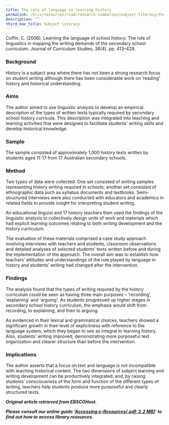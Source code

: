 ```yaml
---
title: The role of language in learning history
permalink: /elis/resources/read/research-summaries/subject-literacy/the-role-of-language-in-learning-history/
description: ""
third_nav_title: Subject Literacy
---
```

Coffin, C. (2006). Learning the language of school history: The role of linguistics in mapping the writing demands of the secondary school curriculum. Journal of Curriculum Studies, 38(4), pp. 413–429.

### Background

History is a subject area where there has not been a strong research focus on student writing although there has been considerable work on ‘reading’ history and historical understanding.

### Aims

The author aimed to use linguistic analysis to develop an empirical description of the types of written texts typically required by secondary school history curricula. This description was integrated into teaching and learning activities that were designed to facilitate students’ writing skills and develop historical knowledge.

### Sample

The sample consisted of approximately 1,000 history texts written by students aged 11-17 from 17 Australian secondary schools.

### Method

Two types of data were collected. One set consisted of writing samples representing history writing required in schools; another set consisted of ethnographic data such as syllabus documents and textbooks. Semi-structured interviews were also conducted with educators and academics in related fields to provide insight for interpreting student writing.

An educational linguist and 17 history teachers then used the findings of the linguistic analysis to collectively design units of work and materials which had explicit learning outcomes relating to both writing development and the history curriculum.

The evaluation of these materials comprised a case study approach involving interviews with teachers and students, classroom observations and detailed analyses of selected students’ texts written before and during the implementation of the approach. The overall aim was to establish how teachers’ attitudes and understandings of the role played by language in history and students’ writing had changed after the intervention.

### Findings

The analysis found that the types of writing required by the history curriculum could be seen as having three main purposes – ‘recording’, 'explaining' and 'arguing'. As students progressed up higher stages in secondary school history curriculum, the emphasis would shift from recording, to explaining, and then to arguing.

As evidenced in their lexical and grammatical choices, teachers showed a significant growth in their level of explicitness with reference to the language system, which they began to see as integral to learning history. Also, students’ writing improved, demonstrating more purposeful text organization and clearer structure than before the intervention.

### Implications

The author asserts that a focus on text and language is not incompatible with teaching historical content. The two dimensions of subject learning and writing development can be productively integrated, and, by raising students’ consciousness of the form and function of the different types of writing, teachers help students produce more purposeful and clearly structured texts.

_**Original article retrieved from EBSCOHost.**_  

**_Please consult our online guide ‘[Accessing e-Resources(.pdf, 2.2 MB)](https://academyofsingaporeteachers-moe-edu-sg-admin.cwp.sg/elis/resources/read/research-summaries/subject-literacy/18e45074-6b1b-4ac7-811f-1a8da16c4f81 "Accessing e-Resources")’ to find out how to access library resources._**